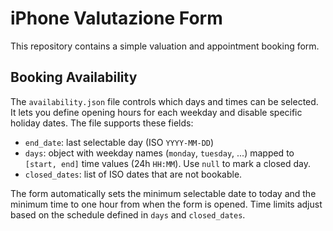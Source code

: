 # iPhone Valutazione Form

This repository contains a simple valuation and appointment booking form.

## Booking Availability

The `availability.json` file controls which days and times can be selected.
It lets you define opening hours for each weekday and disable specific
holiday dates. The file supports these fields:

- `end_date`: last selectable day (ISO `YYYY-MM-DD`)
- `days`: object with weekday names (`monday`, `tuesday`, ...)
  mapped to `[start, end]` time values (24h `HH:MM`). Use `null` to mark a
  closed day.
- `closed_dates`: list of ISO dates that are not bookable.

The form automatically sets the minimum selectable date to today and the
minimum time to one hour from when the form is opened. Time limits adjust
based on the schedule defined in `days` and `closed_dates`.
